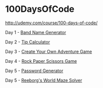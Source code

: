 # 100DaysOfCode

http://udemy.com/course/100-days-of-code/

Day 1 - [Band Name Generator](https://repl.it/@spanglenuts/band-name-generator)

Day 2 - [Tip Calculator](https://repl.it/@spanglenuts/tip-calculator)

Day 3 - [Create Your Own Adventure Game](https://repl.it/@spanglenuts/treasure-island)

Day 4 - [Rock Paper Scissors Game](https://repl.it/@spanglenuts/rock-paper-scissors)

Day 5 - [Password Generator](https://repl.it/@spanglenuts/password-generator)

Day 5 - [Reeborg's World Maze Solver](https://repl.it/@spanglenuts/password-generator)
